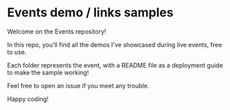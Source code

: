 # Events demo / links samples

Welcome on the Events repository!

In this repo, you'll find all the demos I've showcased during live events, free to use.

Each folder represents the event, with a README file as a deployment guide to make the sample working!

Feel free to open an issue if you meet any trouble.

Happy coding!
